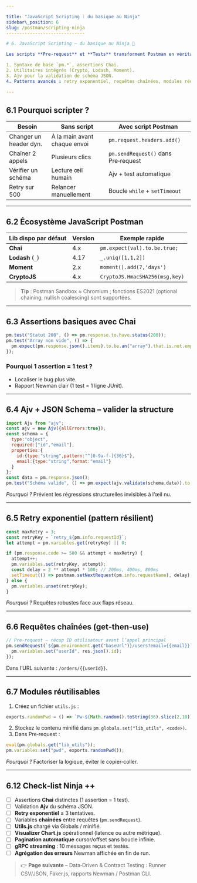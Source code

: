 ```yaml
---

title: "JavaScript Scripting : du basique au Ninja"
sidebar\_position: 6
slug: /postman/scripting-ninja
------------------------------

# 6. JavaScript Scripting – du basique au Ninja 👾

Les scripts **Pre‑request** et **Tests** transforment Postman en véritable moteur d’automatisation. Cette page couvre :

1. Syntaxe de base `pm.*`, assertions Chai.
2. Utilitaires intégrés (Crypto, Lodash, Moment).
3. Ajv pour la validation de schéma JSON.
4. Patterns avancés : retry exponentiel, requêtes chaînées, modules réutilisables.

---
```


## 6.1 Pourquoi scripter ?

| Besoin                 | Sans script                  | Avec script Postman                 |
| ---------------------- | ---------------------------- | ----------------------------------- |
| Changer un header dyn. | À la main avant chaque envoi | `pm.request.headers.add()`          |
| Chaîner 2 appels       | Plusieurs clics              | `pm.sendRequest()` dans Pre‑request |
| Vérifier un schéma     | Lecture œil humain           | Ajv + test automatique              |
| Retry sur 500          | Relancer manuellement        | Boucle `while` + `setTimeout`       |

---

## 6.2 Écosystème JavaScript Postman

| Lib dispo par défaut | Version | Exemple rapide                 |
| -------------------- | ------- | ------------------------------ |
| **Chai**             | 4.x     | `pm.expect(val).to.be.true;`   |
| **Lodash** (`_`)     | 4.17    | `_.uniq([1,1,2])`              |
| **Moment**           | 2.x     | `moment().add(7,'days')`       |
| **CryptoJS**         | 4.x     | `CryptoJS.HmacSHA256(msg,key)` |

> **Tip** : Postman Sandbox ≈ Chromium ; fonctions ES2021 (optional chaining, nullish coalescing) sont supportées.

---

## 6.3 Assertions basiques avec Chai

```js
pm.test("Statut 200", () => pm.response.to.have.status(200));
pm.test("Array non vide", () => {
  pm.expect(pm.response.json().items).to.be.an("array").that.is.not.empty;
});
```

### Pourquoi 1 assertion = 1 test ?

* Localiser le bug plus vite.
* Rapport Newman clair (1 test = 1 ligne JUnit).

---

## 6.4 Ajv + JSON Schema – valider la structure

```js
import Ajv from "ajv";
const ajv = new Ajv({allErrors:true});
const schema = {
  type:"object",
  required:["id","email"],
  properties:{
    id:{type:"string",pattern:"^[0-9a-f-]{36}$"},
    email:{type:"string",format:"email"}
  }
};
const data = pm.response.json();
pm.test("Schéma valide", () => pm.expect(ajv.validate(schema,data)).to.be.true);
```

*Pourquoi ?* Prévient les régressions structurelles invisibles à l’œil nu.

---

## 6.5 Retry exponentiel (pattern résilient)

```js
const maxRetry = 3;
const retryKey = `retry_${pm.info.requestId}`;
let attempt = pm.variables.get(retryKey) || 0;

if (pm.response.code >= 500 && attempt < maxRetry) {
  attempt++;
  pm.variables.set(retryKey, attempt);
  const delay = 2 ** attempt * 100; // 200ms, 400ms, 800ms
  setTimeout(() => postman.setNextRequest(pm.info.requestName), delay);
} else {
  pm.variables.unset(retryKey);
}
```

*Pourquoi ?* Requêtes robustes face aux flaps réseau.

---

## 6.6 Requêtes chaînées (get‑then‑use)

```js
// Pre‑request – récup ID utilisateur avant l’appel principal
pm.sendRequest(`${pm.environment.get("baseUrl")}/users?email={{email}}`, (err,res) => {
  pm.variables.set("userId", res.json().id);
});
```

Dans l’URL suivante : `/orders/{{userId}}`.

---

## 6.7 Modules réutilisables

1. Créez un fichier `utils.js` :

```js
exports.randomPwd = () => `Pw-${Math.random().toString(36).slice(2,10)}`;
```

2. Stockez le contenu minifié dans `pm.globals.set("lib_utils", <code>)`.
3. Dans Pre‑request :

```js
eval(pm.globals.get("lib_utils"));
pm.variables.set("pwd", exports.randomPwd());
```

*Pourquoi ?* Factoriser la logique, éviter le copier‑coller.

---

## 6.12 Check‑list Ninja ++

* [ ] Assertions **Chai** distinctes (1 assertion = 1 test).
* [ ] Validation **Ajv** du schéma JSON.
* [ ] **Retry exponentiel** ≤ 3 tentatives.
* [ ] Variables **chaînées** entre requêtes (`pm.sendRequest`).
* [ ] **Utils.js** chargé via Globals / minifié.
* [ ] **Visualizer Chart.js** opérationnel (latence ou autre métrique).
* [ ] **Pagination automatique** cursor/offset sans boucle infinie.
* [ ] **gRPC streaming** : 10 messages reçus et testés.
* [ ] **Agrégation des erreurs** Newman affichée en fin de run.

> 👉 **Page suivante** – Data‑Driven & Contract Testing : Runner CSV/JSON, Faker.js, rapports Newman / Postman CLI.
